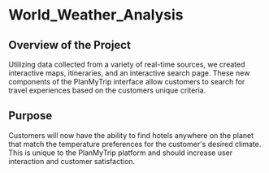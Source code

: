# World_Weather_Analysis


## Overview of the Project
Utilizing data collected from a variety of real-time sources, we created interactive maps, itineraries, and an interactive search page. These new components of the PlanMyTrip interface allow customers to search for travel experiences based on the customers unique criteria. 

## Purpose
Customers will now have the ability to find hotels anywhere on the planet that match the temperature preferences for the customer's desired climate. This is unique to the PlanMyTrip platform and should increase user interaction and customer satisfaction.
